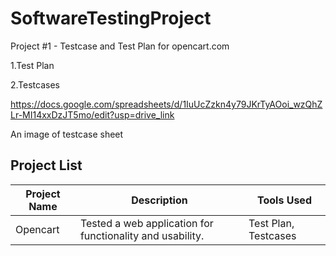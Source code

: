 # SoftwareTestingProject

Project #1 - Testcase and Test Plan for opencart.com

1.Test Plan

2.Testcases

https://docs.google.com/spreadsheets/d/1IuUcZzkn4y79JKrTyAOoi_wzQhZLr-MI14xxDzJT5mo/edit?usp=drive_link

An image of testcase sheet

## Project List

| Project Name | Description | Tools Used |
|--------------|-------------|------------|
| Opencart    | Tested a web application for functionality and usability. | Test Plan, Testcases |
